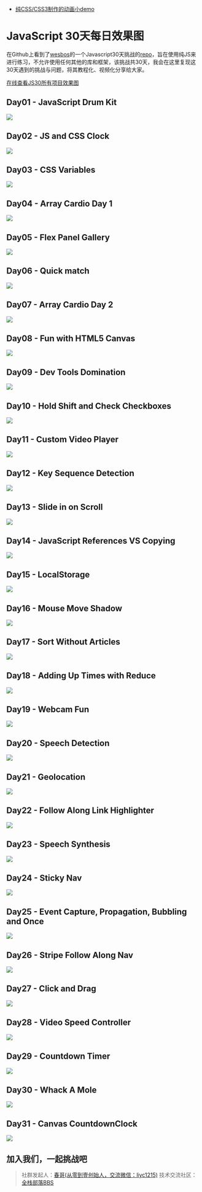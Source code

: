 - [纯CSS/CSS3制作的动画小demo](https://github.com/SUNNERCMS/CSS-CSS3-Animation-effects)
# JavaScript 30天每日效果图

在Github上看到了[wesbos](https://twitter.com/wesbos)的一个Javascript30天挑战的[repo](https://github.com/wesbos/JavaScript30)，旨在使用纯JS来进行练习，不允许使用任何其他的库和框架，该挑战共30天，我会在这里复现这30天遇到的挑战与问题，将其教程化、视频化分享给大家。


[在线查看JS30所有项目效果图](http://30daysofjs.michaeleinsohn.com/)


## Day01 - JavaScript Drum Kit

![](http://oslwafb71.bkt.clouddn.com/small0.jpg)

## Day02 - JS and CSS Clock

![](https://github.com/SUNNERCMS/30daysJavascript/blob/master/02%20-%20JS%20and%20CSS%20Clock/image/GIF.gif)  


## Day03 - CSS Variables

![](https://github.com/SUNNERCMS/30daysJavascript/blob/master/03%20-%20CSS%20Variables/GIF.gif)

## Day04 - Array Cardio Day 1

![](http://oslwafb71.bkt.clouddn.com/small3.jpg)

## Day05 - Flex Panel Gallery

![](http://oslwafb71.bkt.clouddn.com/small4.jpg)


## Day06 - Quick match

![](https://github.com/SUNNERCMS/30daysJavascript/blob/master/06%20-%20Fetch%E3%80%81filter%E3%80%81%E6%AD%A3%E5%88%99%E8%A1%A8%E8%BE%BE%E5%BC%8F%E5%AE%9E%E7%8E%B0%E5%BF%AB%E9%80%9F%E5%8F%A4%E8%AF%97%E5%8C%B9%E9%85%8D/DemoGIF.gif)

## Day07 - Array Cardio Day 2

![](http://oslwafb71.bkt.clouddn.com/small6.jpg)

## Day08 - Fun with HTML5 Canvas

![](https://github.com/SUNNERCMS/30daysJavascript/blob/master/08%20-%20HTML5%20Canvas%20%E5%AE%9E%E7%8E%B0%E5%BD%A9%E8%99%B9%E7%94%BB%E7%AC%94%E7%BB%98%E7%94%BB%E6%9D%BF/GIF.gif)


## Day09 - Dev Tools Domination

![](http://oslwafb71.bkt.clouddn.com/small8.jpg)

## Day10 - Hold Shift and Check Checkboxes

![](https://github.com/SUNNERCMS/30daysJavascript/blob/master/10%20-%20JS%20%E5%AE%9E%E7%8E%B0%20Checkbox%20%E4%B8%AD%E6%8C%89%E4%BD%8F%20Shift%20%E7%9A%84%E5%A4%9A%E9%80%89%E5%8A%9F%E8%83%BD/GIF.gif)

## Day11 - Custom Video Player

![](https://github.com/SUNNERCMS/30daysJavascript/blob/master/11%20-%20%E8%87%AA%E5%AE%9A%E4%B9%89%E8%A7%86%E9%A2%91%E6%92%AD%E6%94%BE%E5%99%A8/GIF.gif)

## Day12 - Key Sequence Detection

![](http://oslwafb71.bkt.clouddn.com/small11.jpg)

## Day13 - Slide in on Scroll

![](http://oslwafb71.bkt.clouddn.com/small12.jpg)

## Day14 - JavaScript References VS Copying

![](http://oslwafb71.bkt.clouddn.com/small13.jpg)


## Day15 - LocalStorage

![](http://oslwafb71.bkt.clouddn.com/small14.jpg)

## Day16 - Mouse Move Shadow
![](http://oslwafb71.bkt.clouddn.com/small15.jpg)

## Day17 - Sort Without Articles
![](http://oslwafb71.bkt.clouddn.com/small16.jpg)

## Day18 - Adding Up Times with Reduce

![](http://oslwafb71.bkt.clouddn.com/small17.jpg)

## Day19 - Webcam Fun
![](http://oslwafb71.bkt.clouddn.com/small18.jpg)

## Day20 - Speech Detection

![](http://oslwafb71.bkt.clouddn.com/small19.jpg)

## Day21 - Geolocation
![](http://oslwafb71.bkt.clouddn.com/small20.jpg)


## Day22 - Follow Along Link Highlighter

![](http://oslwafb71.bkt.clouddn.com/small21.jpg)

## Day23 - Speech Synthesis
![](http://oslwafb71.bkt.clouddn.com/small22.jpg)


## Day24 - Sticky Nav

![](http://oslwafb71.bkt.clouddn.com/small23.jpg)

## Day25 - Event Capture, Propagation, Bubbling and Once
![](http://oslwafb71.bkt.clouddn.com/small24.jpg)


## Day26 - Stripe Follow Along Nav
![](http://oslwafb71.bkt.clouddn.com/small25.jpg)

## Day27 - Click and Drag
![](http://oslwafb71.bkt.clouddn.com/small26.jpg)


## Day28 - Video Speed Controller

![](http://oslwafb71.bkt.clouddn.com/small27.jpg)

## Day29 - Countdown Timer

![](http://oslwafb71.bkt.clouddn.com/small28.jpg)

## Day30 - Whack A Mole

![](http://oslwafb71.bkt.clouddn.com/small29.jpg)


## Day31 - Canvas CountdownClock  
![](https://github.com/SUNNERCMS/30daysJavascript/blob/master/31%20-%20Canvas%20CountClock/image/GIF.gif)

## 加入我们，一起挑战吧

>社群发起人：[春哥(从零到壹创始人，交流微信：liyc1215)](http://weibo.com/mobiledevelopment)
>技术交流社区：[全栈部落BBS](http://bbs.kongyixueyuan.com)

